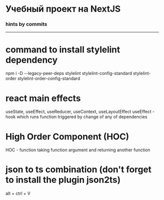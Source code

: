 # Учебный проект на NextJS

### hints by commits
-------------------------------------------

# command to install stylelint dependency
npm i -D --legacy-peer-deps stylelint stylelint-config-standard stylelint-order stylelint-order-config-standard

# react main effects
useState, useEffect, useReducer, useContext, useLayoutEffect
useEffect - hook which runs function triggered by change of any of dependencies

# High Order Component (HOC)
HOC - function taking function argument and returning another function

# json to ts combination (don't forget to install the plugin json2ts)
alt + ctrl + V